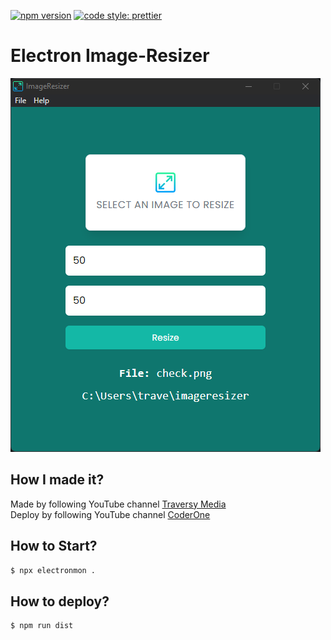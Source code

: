 [![npm version](https://badge.fury.io/js/angular2-expandable-list.svg)](https://www.npmjs.com/package/npm/v/8.19.2)
[![code style: prettier](https://img.shields.io/badge/code_style-prettier-ff69b4.svg?style=flat-square)](https://github.com/prettier/prettier)
# Electron Image-Resizer
![this is an image](https://github.com/newman-afk/electron/blob/master/assets/screen.png)
## How I made it?
Made by following YouTube channel [Traversy Media](https://youtu.be/ML743nrkMHw)
<br/>
Deploy by following YouTube channel [CoderOne](https://youtu.be/ZApVu8rFlgw)
## How to Start?
```sh
$ npx electronmon .
```
## How to deploy?
```sh
$ npm run dist
```
